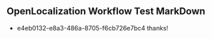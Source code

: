 ## OpenLocalization Workflow Test MarkDown
* e4eb0132-e8a3-486a-8705-f6cb726e7bc4 thanks!

<!--HONumber=Jan17_HO2-->


